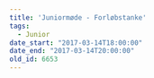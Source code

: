 ```yaml
---
title: 'Juniormøde - Forløbstanke'
tags:
  - Junior
date_start: "2017-03-14T18:00:00"
date_end: "2017-03-14T20:00:00"
old_id: 6653
---
```

